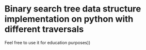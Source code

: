 Binary search tree data structure implementation on python with different traversals
====================================================================================
Feel free to use it for education purposes))
